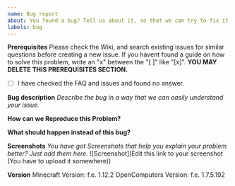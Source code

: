```yaml
---
name: Bug report
about: You found a bug? Tell us about it, so that we can try to fix it.
labels: bug
---
```


**Prerequisites**
Please check the Wiki, and search existing issues for similar questions before creating a new issue.
If you havent found a guide on how to solve this problem, write an "x" between the "[ ]" like "[x]".
**YOU MAY DELETE THIS PREREQUISITES SECTION.**

- [ ] I have checked the FAQ and issues and found no answer.


**Bug description**
_Describe the bug in a way that we can easily understand your issue._

**How can we Reproduce this Problem?**


**What should happen instead of this bug?** 


**Screenshots** 
_You have got Screenshots that help you explain your problem better? Just add them here._
![Screenshot](Edit this link to your screenshot (You have to upload it somewhere))

**Version** 
Minecraft Version:  f.e. 1.12.2
OpenComputers Version:  f.e. 1.7.5.192
